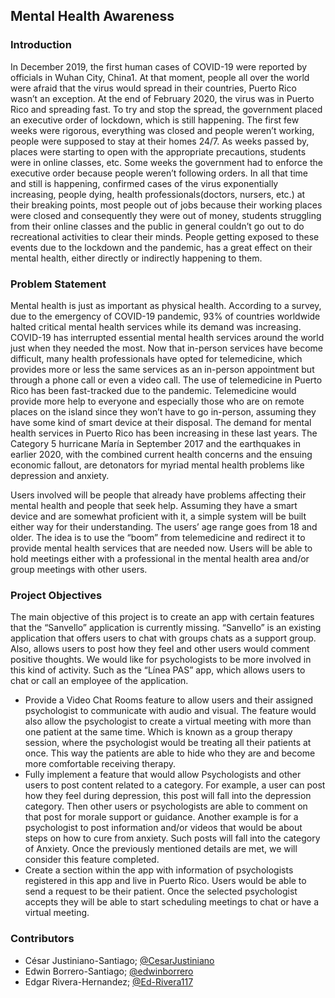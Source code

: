 ## Mental Health Awareness

### Introduction

In December 2019, the first human cases of COVID-19 were reported by officials in Wuhan City, China1. At that moment, people all over the world were afraid that the virus would spread in their countries, Puerto Rico wasn’t an exception. At the end of February 2020, the virus was in Puerto Rico and spreading fast. To try and stop the spread, the government placed an executive order of lockdown, which is still happening. The first few weeks were rigorous, everything was closed and people weren’t working, people were supposed to stay at their homes 24/7. As weeks passed by, places were starting to open with the appropriate precautions, students were in online classes, etc. Some weeks the government had to enforce the executive order because people weren’t following orders. In all that time and still is happening, confirmed cases of the virus exponentially increasing, people dying, health professionals(doctors, nursers, etc.) at their breaking points, most people out of jobs because their working places were closed and consequently they were out of money, students struggling from their online classes and the public in general couldn’t go out to do recreational activities to clear their minds. People getting exposed to these events due to the lockdown and the pandemic, has a great effect on their mental health, either directly or indirectly happening to them. 

### Problem Statement

Mental health is just as important as physical health. According to a survey, due to the emergency of COVID-19 pandemic, 93% of countries worldwide halted critical mental health services while its demand was increasing. COVID-19 has interrupted essential mental health services around the world just when they needed the most. Now that in-person services have become difficult, many health professionals have opted for telemedicine, which provides more or less the same services as an in-person appointment but through a phone call or even a video call. The use of telemedicine in Puerto Rico has been fast-tracked due to the pandemic. Telemedicine would provide more help to everyone and especially those who are on remote places on the island since they won’t have to go in-person, assuming they have some kind of smart device at their disposal. The demand for mental health services in Puerto Rico has been increasing in these last years. The Category 5 hurricane María in September 2017 and the earthquakes in earlier 2020, with the combined current health concerns and the ensuing economic fallout, are detonators for myriad mental health problems like depression and anxiety. 

Users involved will be people that already have problems affecting their mental health and people that seek help. Assuming they have a smart device and are somewhat proficient with it, a simple system will be built either way for their understanding. The users’ age range goes from 18 and older. The idea is to use the “boom” from telemedicine and redirect it to provide mental health services that are needed now. Users will be able to hold meetings either with a professional in the mental health area and/or group meetings with other users. 

### Project Objectives

The main objective of this project is to create an app with certain features that the “Sanvello” application is currently missing. “Sanvello” is an existing application that offers users to chat with groups chats as a support group. Also, allows users to post how they feel and other users would comment positive thoughts. We would like for psychologists to be more involved in this kind of activity. Such as the “Línea PAS” app, which allows users to chat or call an employee of the application. 

- Provide a Video Chat Rooms feature to allow users and their assigned psychologist to communicate with audio and visual. The feature would also allow the psychologist to create a virtual meeting with more than one patient at the same time. Which is known as a group therapy session, where the psychologist would be treating all their patients at once. This way the patients are able to hide who they are and become more comfortable receiving therapy.
- Fully implement a feature that would allow Psychologists and other users to post content related to a category. For example, a user can post how they feel during depression, this post will fall into the depression category. Then other users or psychologists are able to comment on that post for morale support or guidance.  Another example is for a psychologist to post information and/or videos that would be about steps on how to cure from anxiety. Such posts will fall into the category of Anxiety. Once the previously mentioned details are met, we will consider this feature completed.
- Create a section within the app with information of psychologists registered in this app and live in Puerto Rico. Users would be able to send a request to be their patient. Once the selected psychologist accepts they will be able to start scheduling meetings to chat or have a virtual meeting.

### Contributors

- César Justiniano-Santiago; [@CesarJustiniano](https://github.com/CesarJustiniano)
- Edwin Borrero-Santiago; [@edwinborrero](https://github.com/edwinborrero)
- Edgar Rivera-Hernandez; [@Ed-Rivera117](https://github.com/Ed-Rivera117)
